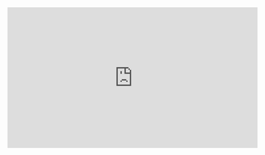 <iframe width="560" height="315" src="https://www.youtube.com/embed/sEciSlAClL8?list=PLRdS-n5seLRqszBqVDF342RMlCWgOTm6q" frameborder="0" allowfullscreen></iframe>
